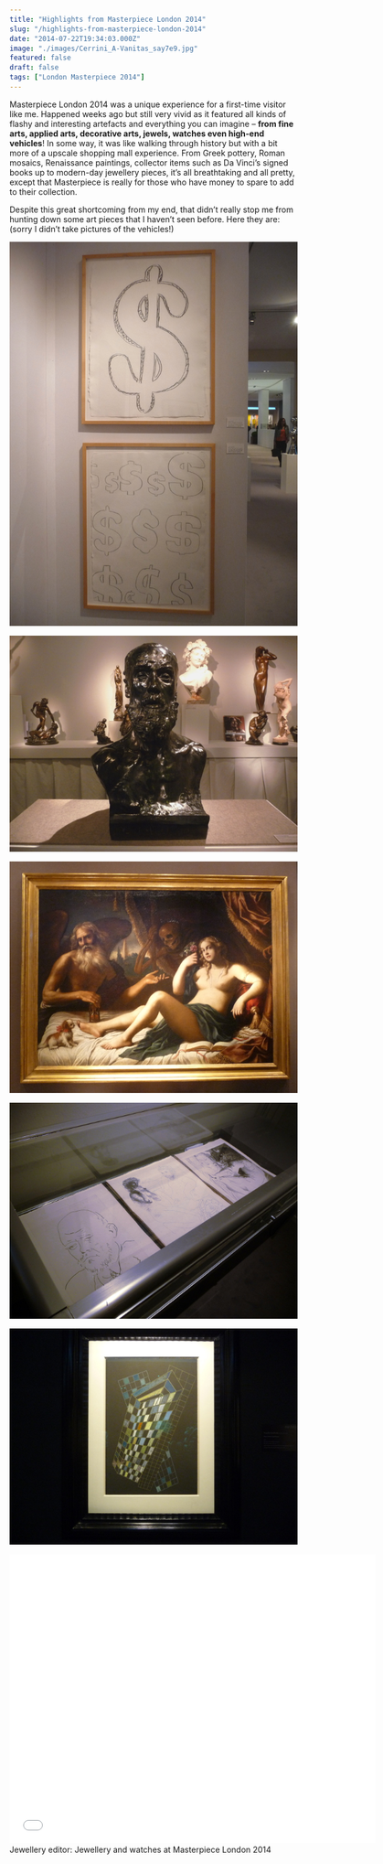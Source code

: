 ```yaml
---
title: "Highlights from Masterpiece London 2014"
slug: "/highlights-from-masterpiece-london-2014"
date: "2014-07-22T19:34:03.000Z"
image: "./images/Cerrini_A-Vanitas_say7e9.jpg"
featured: false
draft: false
tags: ["London Masterpiece 2014"]
---
```


Masterpiece London 2014 was a unique experience for a first-time visitor like me. Happened weeks ago but still very vivid as it featured all kinds of flashy and interesting artefacts and everything you can imagine – **from fine arts, applied arts, decorative arts, jewels, watches even high-end vehicles**! In some way, it was like walking through history but with a bit more of a upscale shopping mall experience. From Greek pottery, Roman mosaics, Renaissance paintings, collector items such as Da Vinci’s signed books up to modern-day jewellery pieces, it’s all breathtaking and all pretty, except that Masterpiece is really for those who have money to spare to add to their collection.

Despite this great shortcoming from my end, that didn’t really stop me from hunting down some art pieces that I haven’t seen before. Here they are: (sorry I didn’t take pictures of the vehicles!)

![Andy Warhol_Dollar](./images/Andy-Warhol_Dollar_m0dxwa.jpg "Andy Warhol. Dollar Sign. Leila Gallery")

![Auguste Rodin_Bust](./images/Auguste-Rodin_Bust_tmlkf4.jpg "Auguste Rodin. Jean Paul Laurents. Univers du Bronze")

![Cerrini_A Vanitas](./images/Cerrini_A-Vanitas_say7e9.jpg "Gian Domenico Cerrini (1609-1681). A Vanitas: Time Revealing Truth. John Mitchell Fine Paints")

![Picasso_La Suite Vollard](./images/Picasso_La-Suite-Vollard_ktmsmz.jpg "Pablo Picasso. La Suite Vollard. Etchings 1930-1937. 100 impressions, 15 signed by the artist. Provenance: Ambroise Vollard")

![Kandinsky_small planes](./images/Kandinsky_small-planes_nhhgmw.jpg "Wassily Kandinsky. Kleine Flacken (small planes) 1936")

<iframe allowfullscreen="" class="youtube-player" frameborder="0" height="505" src="//www.youtube.com/embed/ucJUcrsmA5A?wmode=transparent&fs=1&hl=en&modestbranding=1&iv_load_policy=3&showsearch=0&rel=0&theme=dark" title="YouTube video player" type="text/html" width="640"></iframe>

<figcaption>Jewellery editor: Jewellery and watches at Masterpiece London 2014</figcaption>
